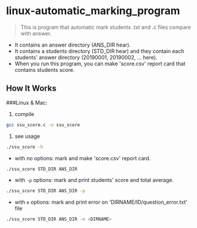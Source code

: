 # linux-automatic_marking_program
> This is program that automatic mark students .txt and .c files compare with answer.

  - It contains an answer directory (ANS_DIR hear).
  - It contains a students directory (STD_DIR hear) and they contain each students' answer directory (20190001, 20190002, ... here).
  - When you run this program, you can make 'score.csv' report card that contains students score.


## How It Works

###Linux & Mac:

 1. compile
```sh
gcc ssu_score.c -o ssu_score
```

 1. see usage
 ```sh
 ./ssu_score -h
```

 - with no options: mark and make 'score.csv' report card.
```sh
./ssu_score STD_DIR ANS_DIR
```

 - with `-p` options: mark and print students' score and total average.
```sh
./ssu_score STD_DIR ANS_DIR -p
```

 - with `e` options: mark and print error on 'DIRNAME/ID/question_error.txt' file
```sh
./ssu_score STD_DIR ANS_DIR -e <DIRNAME>
```

